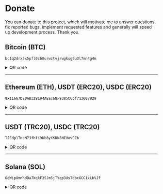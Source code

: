 # Donate

You can donate to this project, which will motivate me to answer questions, fix reported bugs, implement requested features and generally will speed up development process. Thank you.

## Bitcoin (BTC)

```
bc1q2drx3x5pfl0c68urwztvjrwgksg9u3l7mn4g4m
```

<details><summary> QR code </summary>

![btc-bc1q2drx3x5pfl0c68urwztvjrwgksg9u3l7mn4g4m](https://user-images.githubusercontent.com/6276694/215584021-b1eee3ab-ca62-4a81-acb4-cd69c27c734a.png)

</details>

---

## Ethereum (ETH), USDT (ERC20), USDC (ERC20)

```
0x11667D20AB328194AEEc68F9385CCcf713607929
```

<details><summary> QR code </summary>

---

![eth-0x11667D20AB328194AEEc68F9385CCcf713607929](https://user-images.githubusercontent.com/6276694/215587549-39505f92-0f80-43ec-bec1-42bf8cd570c4.png)

</details>

---

## USDT (TRC20), USDC (TRC20)

```
TJEdp1TnsN7Jfhfi9Db8yXKDK8NEUovCZb
```

<details><summary> QR code </summary>

![TJEdp1TnsN7Jfhfi9Db8yXKDK8NEUovCZb](https://github.com/mbnuqw/sidebery/assets/6276694/bbdefadc-3430-4537-94f1-447244d0e72f)

</details>

---

## Solana (SOL)

```
GdWipUmnhdDa7kqkF3SJm5jTYqp3UsTdbcGCC1xLbVJf
```

<details><summary> QR code </summary>

![GdWipUmnhdDa7kqkF3SJm5jTYqp3UsTdbcGCC1xLbVJf](https://github.com/mbnuqw/sidebery/assets/6276694/09adb5aa-3c68-48a0-9f21-0201011638d8)

</details>
